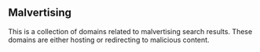 ## **Malvertising**
  
This is a collection of domains related to malvertising search results. These domains are either hosting or redirecting to malicious content.
